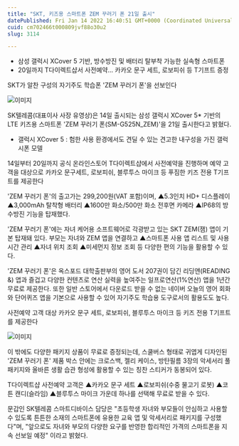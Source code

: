 ```yaml
---
title: "SKT, 키즈용 스마트폰 ZEM 꾸러기 폰 21일 출시"
datePublished: Fri Jan 14 2022 16:40:51 GMT+0000 (Coordinated Universal Time)
cuid: cm702466t000809jvf88o30u2
slug: 3114

---
```



- 삼성 갤럭시 XCover 5 기반, 방수방진 및 배터리 탈부착 가능한 실속형 스마트폰
- 20일까지 T다이렉트샵서 사전예약… 카카오 문구 세트, 로보피쉬 등 T기프트 증정

SKT가 알찬 구성의 자기주도 학습폰 'ZEM 꾸러기 폰'을 선보인다

![이미지](https://cdn.hashnode.com/res/hashnode/image/upload/v1739252635943/6174305b-897b-452b-9590-dfc3c6d69091.jpeg)

SK텔레콤(대표이사 사장 유영상)은 14일 출시되는 삼성 갤럭시 XCover 5* 기반의 LTE 키즈용 스마트폰 'ZEM 꾸러기 폰(SM-G525N_ZEM)'을 21일 출시한다고 밝혔다.

* 갤럭시 XCover 5 : 험한 사용 환경에서도 견딜 수 있는 견고한 내구성을 가진 갤럭시폰 모델

14일부터 20일까지 공식 온라인스토어 T다이렉트샵에서 사전예약을 진행하며 예약 고객을 대상으로 카카오 문구세트, 로보피쉬, 블루투스 마이크 등 푸짐한 키즈 전용 T기프트를 제공한다

'ZEM 꾸러기 폰'의 출고가는 299,200원(VAT 포함)이며, ▲5.3인치 HD+ 디스플레이 ▲3,000mAh 탈착형 배터리 ▲1600만 화소/500만 화소 전후면 카메라 ▲IP68의 방수방진 기능을 탑재했다.

'ZEM 꾸러기 폰'에는 자녀 케어용 소프트웨어로 각광받고 있는 SKT ZEM(잼) 앱이 기본 탑재돼 있다. 부모는 자녀와 ZEM 앱을 연결하고 ▲스마트폰 사용 앱 리스트 및 사용시간 관리 ▲자녀 위치 조회 ▲미세먼지 정보 조회 등 다양한 편의 기능을 활용할 수 있다.

'ZEM 꾸러기 폰'은 옥스포드 대학출판부의 영어 도서 207권이 담긴 리딩앤(READING &) 앱과 즐겁고 다양한 컨텐츠로 연산 실력을 높여주는 일프로연산(1%연산) 앱을 1년간 무료로 제공한다. 또한 일반 스토어에서 다운로드 받을 수 없는 네이버 오늘의 영어 회화와 단어퀴즈 앱을 기본으로 사용할 수 있어 자기주도 학습용 도구로서의 활용도도 높다.

사전예약 고객 대상 카카오 문구 세트, 로보피쉬, 블루투스 마이크 등 키즈 전용 T기프트를 제공한다

![이미지](https://cdn.hashnode.com/res/hashnode/image/upload/v1739252638540/81a115fa-2294-4d09-9535-fa9b82b087a2.jpeg)

이 밖에도 다양한 패키지 상품이 무료로 증정되는데, 스쿨버스 형태로 귀엽게 디자인된 'ZEM 꾸러기 폰' 제품 박스 안에는 크로스백, 젤리 케이스, 방탄필름 3장의 악세서리 풀 패키지와 올바른 생활 습관 형성에 활용할 수 있는 칭찬 스티커가 동봉되어 있다.

T다이렉트샵 사전예약 고객은 ▲카카오 문구 세트 ▲로보피쉬(수중 물고기 로봇) ▲코튼 캔디(슬라임) ▲블루투스 마이크 가운데 하나를 선택해 무료로 받을 수 있다.

문갑인 SK텔레콤 스마트디바이스 담당은 "초등학생 자녀와 부모들이 안심하고 사용할 수 있도록 튼튼한 소재의 스마트폰에 유용한 교육 앱 및 악세서리로 패키지를 구성했다"며, "앞으로도 자녀와 부모의 다양한 요구를 반영한 합리적인 가격의 스마트폰을 지속 선보일 예정" 이라고 밝혔다.